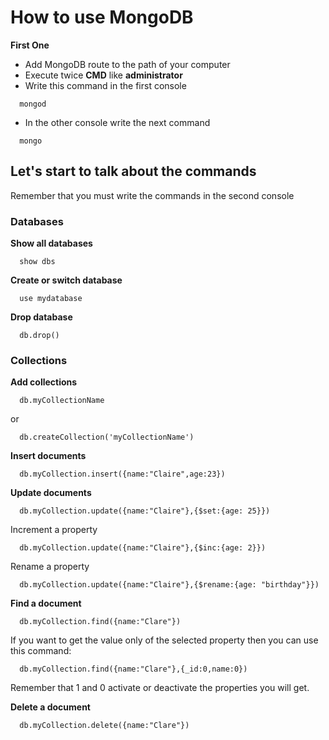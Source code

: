 # How to use MongoDB

**First One**
- Add MongoDB route to the path of your computer
- Execute twice **CMD** like **administrator**
- Write this command in the first console
``` console
  mongod
```
- In the other console write the next command
``` console
  mongo
```

## Let's start to talk about the commands
Remember that you must write the commands in the second console

### Databases
**Show all databases**
``` console
  show dbs
```
**Create or switch database**
``` console
  use mydatabase
```

**Drop database**
``` console
  db.drop()
```
### Collections
**Add collections**
``` console
  db.myCollectionName
```
or
``` console
  db.createCollection('myCollectionName')
```

**Insert documents**
``` console
  db.myCollection.insert({name:"Claire",age:23})
```

**Update documents**
``` console
  db.myCollection.update({name:"Claire"},{$set:{age: 25}})
```

Increment a property
``` console
  db.myCollection.update({name:"Claire"},{$inc:{age: 2}})
```

Rename a property
``` console
  db.myCollection.update({name:"Claire"},{$rename:{age: "birthday"}})
```

**Find a document**
``` console
  db.myCollection.find({name:"Clare"})
```
If you want to get the value only of the selected property then you can use this command:
``` console
  db.myCollection.find({name:"Clare"},{_id:0,name:0})
```
Remember that 1 and 0 activate or deactivate the properties you will get.


**Delete a document**
``` console
  db.myCollection.delete({name:"Clare"})
```

